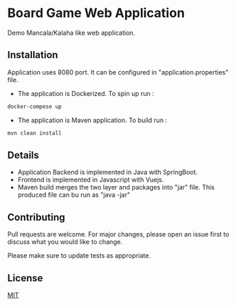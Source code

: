 # Board Game Web Application

Demo Mancala/Kalaha like web application.

## Installation
Application uses 8080 port. It can be configured in "application.properties" file.


* The application is Dockerized. To spin up run :

```bash
docker-compese up
```
* The application is Maven application. To build run :

```bash
mvn clean install
```

## Details
* Application Backend is implemented in Java with SpringBoot. 
* Frontend is implemented in Javascript with Vuejs.
* Maven build merges the two layer and packages into "jar" file. This produced file can bu run as "java -jar"

## Contributing
Pull requests are welcome. For major changes, please open an issue first to discuss what you would like to change.

Please make sure to update tests as appropriate.

## License
[MIT](https://choosealicense.com/licenses/mit/)
